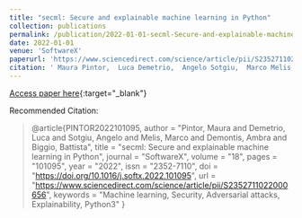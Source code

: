 ```yaml
---
title: "secml: Secure and explainable machine learning in Python"
collection: publications
permalink: /publication/2022-01-01-secml-Secure-and-explainable-machine-learning-in-Python
date: 2022-01-01
venue: 'SoftwareX'
paperurl: 'https://www.sciencedirect.com/science/article/pii/S2352711022000656'
citation: ' Maura Pintor,  Luca Demetrio,  Angelo Sotgiu,  Marco Melis,  Ambra Demontis,  Battista Biggio, &quot;secml: Secure and explainable machine learning in Python.&quot; SoftwareX, 2022.'
---
```

[Access paper here](https://www.sciencedirect.com/science/article/pii/S2352711022000656){:target="_blank"}

Recommended Citation: 
>@article{PINTOR2022101095,
    author = "Pintor, Maura and Demetrio, Luca and Sotgiu, Angelo and Melis, Marco and Demontis, Ambra and Biggio, Battista",
    title = "secml: Secure and explainable machine learning in Python",
    journal = "SoftwareX",
    volume = "18",
    pages = "101095",
    year = "2022",
    issn = "2352-7110",
    doi = "https://doi.org/10.1016/j.softx.2022.101095",
    url = "https://www.sciencedirect.com/science/article/pii/S2352711022000656",
    keywords = "Machine learning, Security, Adversarial attacks, Explainability, Python3"
}
